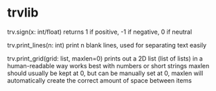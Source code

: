 # trvlib

trv.sign(x: int/float)
  returns 1 if positive, -1 if negative, 0 if neutral

trv.print_lines(n: int)
  print n blank lines, used for separating text easily

trv.print_grid(grid: list, maxlen=0)
  prints out a 2D list (list of lists) in a human-readable way
  works best with numbers or short strings
  maxlen should usually be kept at 0, but can be manually set
  at 0, maxlen will automatically create the correct amount of space between items
